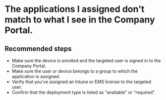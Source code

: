 <properties
	pageTitle="The applications I assigned don't match to what I see in the Company Portal. "
	description="The applications I assigned don't match to what I see in the Company Portal. "
	service="microsoft.intune"
	resource="intune"
	authors="mackie1604"
	displayOrder="1"
	selfHelpType="resource"
	supportTopicIds=""
	resourceTags="apps_selfhelp"
	productPesIds=""
	cloudEnvironments="public"
	articleId="82ec0c74-6e2e-4754-93ff-df4ba2e2d603"
	ownershipId="ASEP_ContentService_Placeholder"
/>

# The applications I assigned don't match to what I see in the Company Portal.

## **Recommended steps**

* Make sure the device is enrolled and the targeted user is signed in to the Company Portal. 
* Make sure the user or device belongs to a group to which the application is assigned.
* Verify that you've assigned an Intune or EMS license to the targeted user.
* Confirm that the deployment type is listed as "available" or "required".
